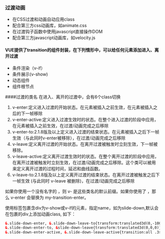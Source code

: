 ### 过渡动画
- 在CSS过渡和动画自动应用class
- 配合第三方css动画库，如animate.css
- 在过渡钩子函数中使用javascript直接操作DOM
- 配合第三方javascript动画库，如velocity.js

#### VUE提供了transition的组件封装，在下列情形中，可以给任何元素添加进入、离开过渡
- 条件渲染（v-if）
- 条件展示(v-show)
- 动态组件
- 组件根节点

####过渡的类名
在进入、离开的过渡中，会有6个class切换
1. v-enter:定义进入过渡的开始状态。在元素被插入之前生效，在元素被插入之后的下一帧移除
2. v-enter-active:定义进入过渡生效时的状态。在整个进入过渡的阶段中应用，在元素被插入之前生效，在过渡/动画完成之后移除
3. v-enter-to:2.1.8版及以上定义进入过渡的结束状态。在元素被插入之后下一帧生效（与此同时v-enter被移除），在过渡/动画完成之后移除
4. v-leave:定义离开过渡的开始状态。在离开过渡被触发时立刻生效，下一帧被移除。
5. v-leave-active:定义离开过渡生效时的状态。在整个离开过渡的阶段中应用，在离开过渡被触发时立刻生效，在过渡/动画完成之后移除。这个类可以被用来定义离开过渡的过程时间，延迟和曲线函数。
6. v-leave-to:2.1.8版及以上定义离开过渡的结束状态。在离开过渡被触发之后下一帧生效 (与此同时 v-leave 被删除)，在过渡/动画完成之后移除


如果你使用一个没有名字的 <transition>，则 v- 是这些类名的默认前缀。如果你使用了 <transition name="my-transition">，那么 v-enter 会替换为 my-transition-enter。

使用<transition></transition>标签包裹含div为v-show或v-if的元素，指定name，如为slide-down,默认会在包裹的div上添加动画class,
如下：
```html
&.slide-down-enter, &.slide-down-leave-to{transform:translated3d(0,-100%,0)}
&.slide-down-enter-to, &slide-down-leave{transform:translated3d(0,0,0)}
&.slide-down-enter-active, &.slide-down-leave-active{transition:all .3s linear;}
```